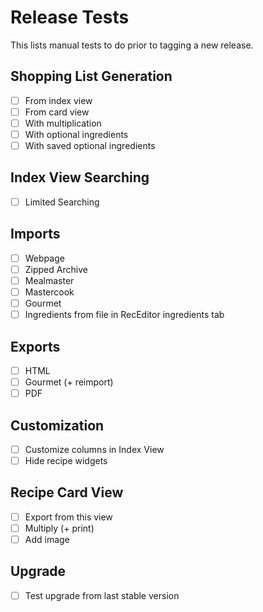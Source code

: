 # Release Tests

This lists manual tests to do prior to tagging a new release.

## Shopping List Generation

- [ ] From index view
- [ ] From card view
- [ ] With multiplication
- [ ] With optional ingredients
- [ ] With saved optional ingredients

## Index View Searching

- [ ] Limited Searching

## Imports

- [ ] Webpage
- [ ] Zipped Archive
- [ ] Mealmaster
- [ ] Mastercook
- [ ] Gourmet
- [ ] Ingredients from file in RecEditor ingredients tab

## Exports

- [ ] HTML
- [ ] Gourmet (+ reimport)
- [ ] PDF

## Customization

- [ ] Customize columns in Index View
- [ ] Hide recipe widgets

## Recipe Card View

- [ ] Export from this view
- [ ] Multiply (+ print)
- [ ] Add image

## Upgrade

- [ ] Test upgrade from last stable version
